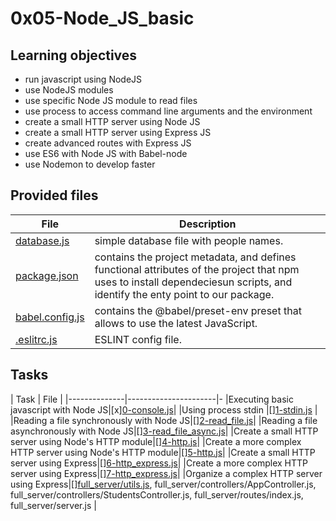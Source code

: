 # 0x05-Node_JS_basic
## Learning objectives
- run javascript using NodeJS
- use NodeJS modules
- use specific Node JS module to read files
- use process to access command line arguments and the environment
- create a small HTTP server using Node JS
- create a small HTTP server using Express JS
- create advanced routes with Express JS
- use ES6 with Node JS with Babel-node
- use Nodemon to develop faster

## Provided files
| File | Description |
| ------------------- | ------------------|
| [database.js](./database.js) | simple database file with people names.|
|[package.json](./package.json)| contains the project metadata, and defines functional attributes of the project that npm uses to install dependeciesun scripts, and identify the enty point to our package.|
|[babel.config.js](./babel.config.js)| contains the @babel/preset-env preset that allows to use the latest JavaScript.|
|[.eslitrc.js](/.eslitrc.js)|ESLINT config file.|

## Tasks

| Task | File |
|--------------|----------------------|-
|Executing basic javascript with Node JS|[x][0-console.js](./0-console.js)|
|Using process stdin |[][1-stdin.js](1-stdin.js) |
|Reading a file synchronously with Node JS|[][2-read_file.js](./2-read_file.js)|
|Reading a file asynchronously with Node JS|[][3-read_file_async.js](./3-read_file_async.js)|
|Create a small HTTP server using Node's HTTP module|[][4-http.js](4-http.js)|
|Create a more complex HTTP server using Node's HTTP module|[][5-http.js](5-http.js)|
|Create a small HTTP server using Express|[][6-http_express.js](6-http_express.js)|
|Create a more complex HTTP server using Express|[][7-http_express.js](7-http_express.js)|
|Organize a complex HTTP server using Express|[][full_server/utils.js](), full_server/controllers/AppController.js, full_server/controllers/StudentsController.js, full_server/routes/index.js, full_server/server.js
|